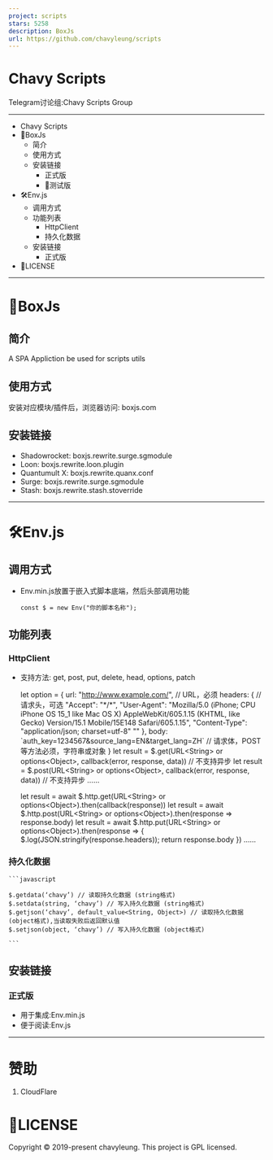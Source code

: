 ```yaml
---
project: scripts
stars: 5258
description: BoxJs
url: https://github.com/chavyleung/scripts
---
```


Chavy Scripts
=============

Telegram讨论组:Chavy Scripts Group

* * *

-   Chavy Scripts
-   🧰BoxJs
    -   简介
    -   使用方式
    -   安装链接
        -   正式版
        -   🧪测试版
-   🛠️Env.js
    -   调用方式
    -   功能列表
        -   HttpClient
        -   持久化数据
    -   安装链接
        -   正式版
-   📃LICENSE

* * *

🧰BoxJs
=======

简介
--

A SPA Appliction be used for scripts utils

使用方式
----

安装对应模块/插件后，浏览器访问: boxjs.com

安装链接
----

-   Shadowrocket: boxjs.rewrite.surge.sgmodule
-   Loon: boxjs.rewrite.loon.plugin
-   Quantumult X: boxjs.rewrite.quanx.conf
-   Surge: boxjs.rewrite.surge.sgmodule
-   Stash: boxjs.rewrite.stash.stoverride

* * *

🛠️Env.js
=========

调用方式
----

-   Env.min.js放置于嵌入式脚本底端，然后头部调用功能
    
    ```
    const $ = new Env("你的脚本名称");
    ```
    

功能列表
----

### HttpClient

-   支持方法: get, post, put, delete, head, options, patch
    
    let option \= {
        url: "http://www.example.com/", // URL，必须
        headers: { // 请求头，可选
            "Accept": "\*/\*",
            "User-Agent": "Mozilla/5.0 (iPhone; CPU iPhone OS 15\_1 like Mac OS X) AppleWebKit/605.1.15 (KHTML, like Gecko) Version/15.1 Mobile/15E148 Safari/605.1.15",
            "Content-Type": "application/json; charset=utf-8"
            ""
        },
        body: \`auth\_key=1234567&source\_lang=EN&target\_lang=ZH\` // 请求体，POST等方法必须，字符串或对象
    }
    let result \= $.get(URL<String\> or options<Object\>, callback(error, response, data)) // 不支持异步
    let result \= $.post(URL<String\> or options<Object\>, callback(error, response, data)) // 不支持异步
    ……
    
    let result \= await $.http.get(URL<String\> or options<Object\>).then(callback(response))
    let result \= await $.http.post(URL<String\> or options<Object\>).then(response \=> response.body)
    let result \= await $.http.put(URL<String\> or options<Object\>).then(response \=> {
        $.log(JSON.stringify(response.headers));
        return response.body
    })
    ……
    

### 持久化数据

````
```javascript

$.getdata(‘chavy’) // 读取持久化数据 (string格式)
$.setdata(string, ‘chavy’) // 写入持久化数据 (string格式)
$.getjson(‘chavy’, default_value<String, Object>) // 读取持久化数据 (object格式),当读取失败后返回默认值
$.setjson(object, ‘chavy’) // 写入持久化数据 (object格式)

```
````

安装链接
----

### 正式版

-   用于集成:Env.min.js
-   便于阅读:Env.js

* * *

赞助
==

1.  CloudFlare

📃LICENSE
=========

Copyright © 2019-present chavyleung. This project is GPL licensed.
